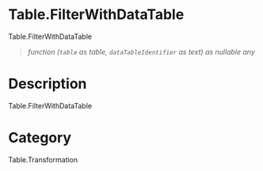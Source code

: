 # Table.FilterWithDataTable
Table.FilterWithDataTable
> _function (<code>table</code> as table, <code>dataTableIdentifier</code> as text) as nullable any_

# Description 
Table.FilterWithDataTable
# Category 
Table.Transformation
